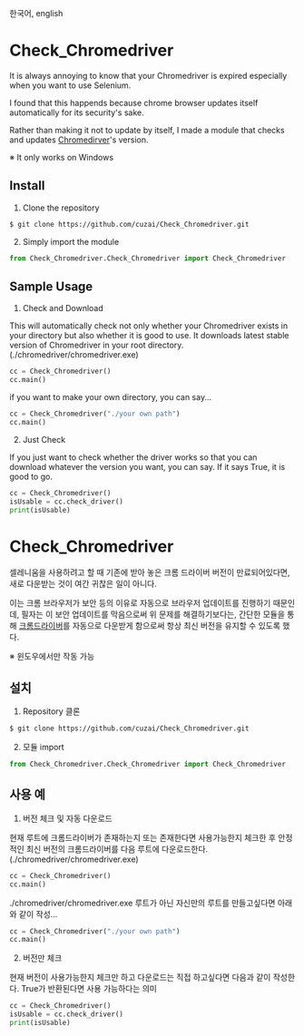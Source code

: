 한국어, english

# Check_Chromedriver
It is always annoying to know that your Chromedriver is expired especially when you want to use Selenium.

I found that this happends because chrome browser updates itself automatically for its security's sake.

Rather than making it not to update by itself, I made a module that checks and updates [Chromedirver](https://chromedriver.chromium.org/)'s version.

※ It only works on Windows
## Install
1. Clone the repository
```bash
$ git clone https://github.com/cuzai/Check_Chromedriver.git
```
2. Simply import the module
```python
from Check_Chromedriver.Check_Chromedriver import Check_Chromedriver
```
## Sample Usage
1. Check and Download

This will automatically check not only whether your Chromedriver exists in your directory but also whether it is good to use. It downloads latest stable version of Chromedriver in your root directory. (./chromedriver/chromedriver.exe)
```python
cc = Check_Chromedriver()
cc.main()
```
if you want to make your own directory, you can say...
```python
cc = Check_Chromedriver("./your own path")
cc.main()
```
2. Just Check

If you just want to check whether the driver works so that you can download whatever the version you want, you can say. If it says True, it is good to go.
```python
cc = Check_Chromedriver()
isUsable = cc.check_driver()
print(isUsable)
```
# Check_Chromedriver
셀레니움을 사용하려고 할 때 기존에 받아 놓은 크롬 드라이버 버전이 만료되어있다면, 새로 다운받는 것이 여간 귀찮은 일이 아니다.

이는 크롬 브라우저가 보안 등의 이유로 자동으로 브라우저 업데이트를 진행하기 때문인데, 필자는 이 보안 업데이트를 막음으로써 위 문제를 해결하기보다는, 간단한 모듈을 통해 [크롬드라이버](https://chromedriver.chromium.org/)를 자동으로 다운받게 함으로써 항상 최신 버전을 유지할 수 있도록 했다.

※ 윈도우에서만 작동 가능
## 설치
1. Repository 클론
```bash
$ git clone https://github.com/cuzai/Check_Chromedriver.git
```
2. 모듈 import
```python
from Check_Chromedriver.Check_Chromedriver import Check_Chromedriver
```
## 사용 예
1. 버전 체크 및 자동 다운로드

현재 루트에 크롬드라이버가 존재하는지 또는 존재한다면 사용가능한지 체크한 후 안정적인 최신 버전의 크롬드라이버를 다음 루트에 다운로드한다.(./chromedriver/chromedriver.exe)
```python
cc = Check_Chromedriver()
cc.main()
```
./chromedriver/chromedriver.exe 루트가 아닌 자신만의 루트를 만들고싶다면 아래와 같이 작성...
```python
cc = Check_Chromedriver("./your own path")
cc.main()
```
2. 버전만 체크

현재 버전이 사용가능한지 체크만 하고 다운로드는 직접 하고싶다면 다음과 같이 작성한다.
True가 반환된다면 사용 가능하다는 의미
```python
cc = Check_Chromedriver()
isUsable = cc.check_driver()
print(isUsable)
```